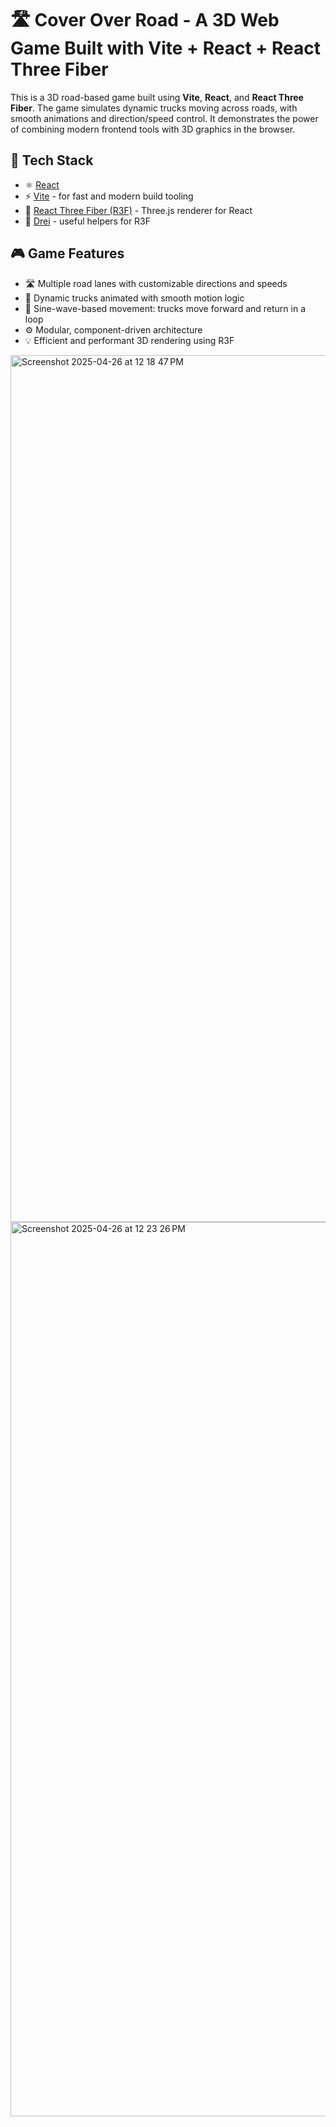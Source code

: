 # 🛣️ Cover Over Road - A 3D Web Game Built with Vite + React + React Three Fiber

This is a 3D road-based game built using **Vite**, **React**, and **React Three Fiber**. The game simulates dynamic trucks moving across roads, with smooth animations and direction/speed control. It demonstrates the power of combining modern frontend tools with 3D graphics in the browser.

## 🚀 Tech Stack

- ⚛️ [React](https://reactjs.org/)
- ⚡ [Vite](https://vitejs.dev/) - for fast and modern build tooling
- 🌌 [React Three Fiber (R3F)](https://docs.pmnd.rs/react-three-fiber) - Three.js renderer for React
- 🎨 [Drei](https://github.com/pmndrs/drei) - useful helpers for R3F

## 🎮 Game Features

- 🛣️ Multiple road lanes with customizable directions and speeds
- 🚚 Dynamic trucks animated with smooth motion logic
- 🔁 Sine-wave-based movement: trucks move forward and return in a loop
- ⚙️ Modular, component-driven architecture
- 💡 Efficient and performant 3D rendering using R3F


<img width="1387" alt="Screenshot 2025-04-26 at 12 18 47 PM" src="https://github.com/user-attachments/assets/e8eb20fe-eecf-4e35-8dee-c9aaf89bcca7" />
<img width="1431" alt="Screenshot 2025-04-26 at 12 23 26 PM" src="https://github.com/user-attachments/assets/04ea3dbc-9f20-47d5-b47b-fa7d20d73c70" />
